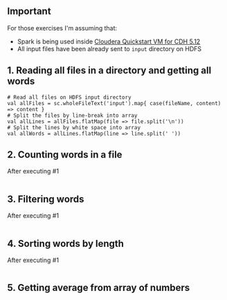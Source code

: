 ## Important
For those exercises I'm assuming that:
- Spark is being used inside [Cloudera Quickstart VM for CDH 5.12](https://www.cloudera.com/downloads/quickstart_vms/5-12.html)
- All input files have been already sent to ```input``` directory on HDFS

## 1. Reading all files in a directory and getting all words
```
# Read all files on HDFS input directory
val allFiles = sc.wholeFileText('input').map{ case(fileName, content) => content }
# Split the files by line-break into array
val allLines = allFiles.flatMap(file => file.split('\n'))
# Split the lines by white space into array
val allWords = allLines.flatMap(line => line.split(' '))
```

## 2. Counting words in a file
After executing #1
```
```

## 3. Filtering words
After executing #1
```
```

## 4. Sorting words by length
After executing #1
```
```

## 5. Getting average from array of numbers
```
```
